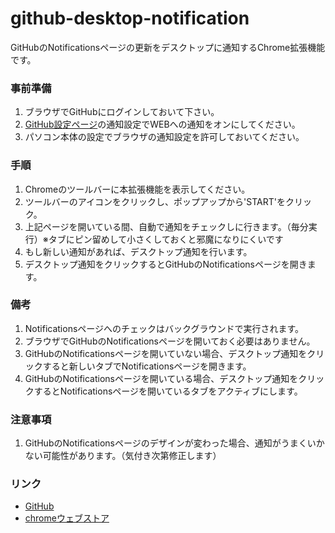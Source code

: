 # github-desktop-notification
GitHubのNotificationsページの更新をデスクトップに通知するChrome拡張機能です。

### 事前準備
1. ブラウザでGitHubにログインしておいて下さい。
1. [GitHub設定ページ](https://github.com/settings/notifications)の通知設定でWEBへの通知をオンにしてください。
1. パソコン本体の設定でブラウザの通知設定を許可しておいてください。
### 手順
1. Chromeのツールバーに本拡張機能を表示してください。
1. ツールバーのアイコンをクリックし、ポップアップから'START'をクリック。
1. 上記ページを開いている間、自動で通知をチェックしに行きます。（毎分実行）※タブにピン留めして小さくしておくと邪魔になりにくいです
1. もし新しい通知があれば、デスクトップ通知を行います。
1. デスクトップ通知をクリックするとGitHubのNotificationsページを開きます。

### 備考
1. Notificationsページへのチェックはバックグラウンドで実行されます。
1. ブラウザでGitHubのNotificationsページを開いておく必要はありません。
1. GitHubのNotificationsページを開いていない場合、デスクトップ通知をクリックすると新しいタブでNotificationsページを開きます。
1. GitHubのNotificationsページを開いている場合、デスクトップ通知をクリックするとNotificationsページを開いているタブをアクティブにします。

### 注意事項
1. GitHubのNotificationsページのデザインが変わった場合、通知がうまくいかない可能性があります。（気付き次第修正します）

### リンク
- [GitHub](https://github.com/hisw-29/github-desktop-notification)
- [chromeウェブストア](https://chrome.google.com/webstore/detail/github-desktop-notificati/iecnfgcbbajncgiianhoaongialneaam)